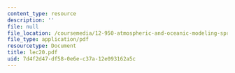 ```yaml
---
content_type: resource
description: ''
file: null
file_location: /coursemedia/12-950-atmospheric-and-oceanic-modeling-spring-2004/7d4f2d47df580e6ec37a12e093162a5c_lec20.pdf
file_type: application/pdf
resourcetype: Document
title: lec20.pdf
uid: 7d4f2d47-df58-0e6e-c37a-12e093162a5c
---
```

